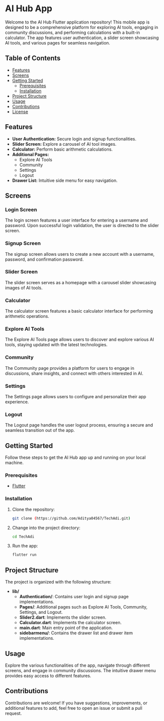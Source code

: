 #  AI Hub App

Welcome to the AI Hub Flutter application repository! This mobile app is designed to be a comprehensive platform for exploring AI tools, engaging in community discussions, and performing calculations with a built-in calculator. The app features user authentication, a slider screen showcasing AI tools, and various pages for seamless navigation.

## Table of Contents

- [Features](#features)
- [Screens](#screens)
- [Getting Started](#getting-started)
  - [Prerequisites](#prerequisites)
  - [Installation](#installation)
- [Project Structure](#project-structure)
- [Usage](#usage)
- [Contributions](#contributions)
- [License](#license)

## Features

- **User Authentication:** Secure login and signup functionalities.
- **Slider Screen:** Explore a carousel of AI tool images.
- **Calculator:** Perform basic arithmetic calculations.
- **Additional Pages:**
  - Explore AI Tools
  - Community
  - Settings
  - Logout
- **Drawer List:** Intuitive side menu for easy navigation.

## Screens

### Login Screen

The login screen features a user interface for entering a username and password. Upon successful login validation, the user is directed to the slider screen.

### Signup Screen

The signup screen allows users to create a new account with a username, password, and confirmation password.

### Slider Screen

The slider screen serves as a homepage with a carousel slider showcasing images of AI tools.

### Calculator

The calculator screen features a basic calculator interface for performing arithmetic operations.

### Explore AI Tools

The Explore AI Tools page allows users to discover and explore various AI tools, staying updated with the latest technologies.

### Community

The Community page provides a platform for users to engage in discussions, share insights, and connect with others interested in AI.

### Settings

The Settings page allows users to configure and personalize their app experience.

### Logout

The Logout page handles the user logout process, ensuring a secure and seamless transition out of the app.

## Getting Started

Follow these steps to get the AI Hub app up and running on your local machine.

### Prerequisites

- [Flutter](https://flutter.dev/docs/get-started/install)

### Installation

1. Clone the repository:

   ```bash
   git clone (https://github.com/Aditya04567/TechAdi.git)
   ```

2. Change into the project directory:

   ```bash
   cd TechAdi
   ```

3. Run the app:

   ```bash
   flutter run
   ```

## Project Structure

The project is organized with the following structure:

- **lib/**
  - **Authentication/**: Contains user login and signup page implementations.
  - **Pages/**: Additional pages such as Explore AI Tools, Community, Settings, and Logout.
  - **Slider2.dart**: Implements the slider screen.
  - **Calculator.dart**: Implements the calculator screen.
  - **main.dart**: Main entry point of the application.
  - **sidebarmenu/**: Contains the drawer list and drawer item implementations.

## Usage

Explore the various functionalities of the app, navigate through different screens, and engage in community discussions. The intuitive drawer menu provides easy access to different features.

## Contributions

Contributions are welcome! If you have suggestions, improvements, or additional features to add, feel free to open an issue or submit a pull request.


